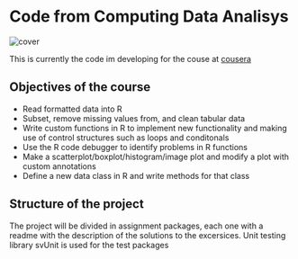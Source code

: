 # Code from Computing Data Analisys

![cover](https://github.com/bossiernesto/Rcourse/raw/master/cover.jpg)  

This is currently the code im developing for the couse at [cousera](https://class.coursera.org/compdata-2012-001/wiki/view?page=syllabus) 

## Objectives of the course 

* Read formatted data into R
* Subset, remove missing values from, and clean tabular data
* Write custom functions in R to implement new functionality and making use of control structures such as loops and conditonals
* Use the R code debugger to identify problems in R functions
* Make a scatterplot/boxplot/histogram/image plot and modify a plot with custom annotations
* Define a new data class in R and write methods for that class

## Structure of the project

The project will be divided in assignment packages, each one with a readme with the description of the solutions to the excersices. Unit testing library svUnit is used for the test packages